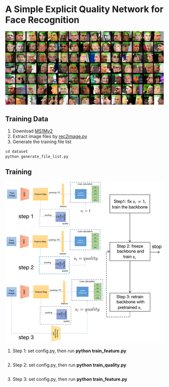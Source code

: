 # A Simple Explicit Quality Network for Face Recognition

![Face Quality Result](images/face_quality.jpg)

## Training Data

1. Download [MS1Mv2](https://github.com/deepinsight/insightface/wiki/Dataset-Zoo)
2. Extract image files by [rec2image.py](https://github.com/deepinsight/insightface/blob/master/recognition/common/rec2image.py)
3. Generate the training file list
```
cd dataset
python generate_file_list.py
```

## Training
![Training pipeline](images/train.png)
1. Step 1: set config.py, then run **python train_feature.py**
```
```
2. Step 2: set config.py, then run **python train_quality.py**
```
```
3. Step 3: set config.py, then run **python train_feature.py**
```
```